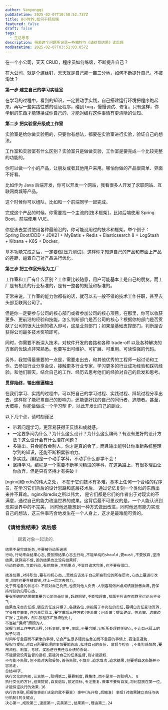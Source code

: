 ```yaml
---
author: Vanyongqi
pubDatetime: 2025-02-07T10:58:52.737Z
title: 8小时外,如何干好后端
featured: false
draft: false
tags:
  - 生活思考
description: 带着这个问题所记录一些摘抄与《请给我结果》读后感
modDatetime: 2025-02-07T03:51:03.057Z
---
```


在一个小公司，天天 CRUD，程序员如何练级，不断提升自己？

在大公司，就是个螺丝钉，天天就是自己那一亩三分地，如何不断提升自己，不被淘汰？

**第一步 建立自己的学习实验室**

在学习的过程中，看到的知识，一定要动手实践，自己搭建运行环境把程序跑起来，再写一些实践性质的验证程序，碰到 bug，慢慢调试、修复。只有这样，你学到的东西才能转换成你自己的，才能对编程这件事情有更清晰的认知。

**第二步 把实验室升级成工作室**

实验室是给你做实验用的，只要你有想法，都要在实验室进行实验，验证自己的想法。

工作室和实验室有什么区别？实验室只是做做实验，工作室是要完成一个比较完整的功能的。

你可以做一个小的产品，让朋友或者其他用户来用。哪怕你做的产品很简单、界面不好看。

比如作为 Java 后端开发，你可以开发一个网站，我看很多人开发了求职网站、互联网商城等产品。

这个时候你可以组队，比如和一个前端同学一起完成。

完成这个产品的时候，你需要找一个主流的[技术框架]，比如后端使用 Spring Boot，前端使用 VUE。

你应该去尝试使用各种最前沿的，你可能没用过的技术和框架。举个例子：Spring Boot/DDD + JDK21 + MyBatis + Redis + Elasticsearch 8 + LogStash + Kibana + K8S + Docker。

基本功能完成之后，一定要做[压力测试]，这样你才知道自己的产品和市面上产品的差距，逼着自己对产品进行优化。

**第三步 把工作室升级为工厂**

工作室和工厂有什么区别？工作室比较随意，用户可能基本上是自己的朋友。而工厂是有相关的行业标准的，是有一整套的规范和标准的。

正常来说，工作室的能力你都有的话，就可以去一般不错的技术工作任职，甚至去头部互联网公司了。

但是你一定要参与公司的核心部门或者参加公司的核心项目，在那里，你可以收获更多、更前沿的经验和技能。怎么判断部门是否公司的核心？根据你的部门是否贡献了公司的很大比例的收入即可，这是业务部门；如果是基础支撑部门，判断是否获得公司最多技术奖项即可。

同时，你需要不断深入技术，对软件开发的套路和各种 trade-off 以及各种解决的方案的优缺点非常熟悉。也要写出可维护、可扩展、可重用、可读性强的代码。

另外，我觉得最重要的一点是，需要走出去，和其他优秀的工程师一起讨论和工作。去参加行业分享会议，接触更多行业专家，学习更多的行业成功经验和踩坑经验。和他们聊天，结合自己的工作、经历去思考他们的经验对自己的启发和思考。

**贯穿始终，输出倒逼输出**

在我们学习、实践的过程中，可以把自己的学习过程、实践过程、踩坑过程分享出去，这样除了能积累自己的影响力，还能更好找的自己的同行者、追随者。甚至，大概率，你能做做成一个学习型 IP，以此开发出自己的副业。

以下几个点，请时刻谨记

- 带着问题学习，更容易获得正反馈和成就感。
- 一定要多问为什么？为什么这么设计？为什么这么编码？有没有更好的设计方法？这么设计会有什么潜在问题？
- 多输出。只会能教会别人，你才是真的会了。而且输出能够让你重新系统整理学到的知识，还能不断积累影响力。
- 多实践。编程是一个动手学科，不动手什么都学不会！
- 坚持学习。编程是一个需要不断学习精进的学科，在这条路上，有很多理由让你放弃，但是只有坚持才有突破！

[nginx]和redis的伟大之处， 不在于它们技术有多难，基本上任何一个合格的程序员，在学习它们背后的设计思路和底层技术后， 通过记忆复刻一个类似的东西出来并不算难。nginx和redis之所以伟大， 是它们都是它们的作者出于对现实的不满意，通过自己的能力改造世界的成果。这背后最不可思议的是，一个人能认识到现实世界中的不完美， 同时他还能想到一种方式做出改进，同时他还有能力实现自己的想法，这三件事巧合地发生在一个人身上，这才是最难能可贵的。


### 《请给我结果》读后感
> 跟着对象一起读的.
```text
结果不是完成任务,不要被行动所迷惑
行动,行动来自结果心态,要按照结果心态去行动,不能单纯的should,要must,不要放弃,坚持结果,就算完不成,差的结果也比没有结果好.
行动的姿态,立即行动,有的放矢,主抓重点,不盲目追求完美,也不要有借口.

找准位置,对待职位,要有司机心态,,思维应该处于自己所在职位的所在层次,心态上要进行改变,同时也要养精蓄锐,往上一层次去努力,
处于有准备的状态中.不仅对自己负责,也要对他人负责.人很容易做出点成绩就骄傲自满,要保持时刻的归零心态,
要有明确的结果做事要为公司创造价值,超越期望,不能找理由,猎鹰不应该在鸡群里讨论会不会飞.
结果也来自责任感,锁定责任这只猴子,各就各位,承担属于本岗位的责任,要明白责任变动流转.
学会独立做事,作为基层员工,要学做后三种方式(等着做；问着做；提出建议，等着做，边做边汇报；主动做，然后按程序汇报流程化),
不当被“保姆”照顾的人.
掌握当前工作中的流程,分析事前,事中,事后,不要含糊.分析所处理的关键点,不让自己肩上的猴子乱跑.
时间华仔重要而不紧急的事情,总会产生很多错觉在急迫而不重要的事情上.要注意避免.
授权与受权,对自己所要处理的事情要能兜底,扛住自己的责任. 监督与检查 ,不能打感情牌,要用流程、制度、考核、奖励进行责任与业绩的协调.
不能接受没有监督的授权,要能对自己的任务监督,则才能授权.
不可能不失败,但不能对失败妥协,善待失败,不放弃.追求成功,追求结果,但要明白这条路并不容易走.
总结48字,
执行文化的内核,认真第一,聪明第二,要靠制度,靠集体,而不是单一的聪明人. 8
执行文化的方针,结果提前,自我退后,锁定目标,专注重复.做事不要有自我,将利益放在第一位,才能保证执行的效果.16
执行的关键,把握住事前(决定的就不要变) 事中(先开枪,后瞄准) 事后(对结果建立责任与执行机制)的关键点,
决心第一,成败第二,速度第一,完美第二,结果第一,理由第二.24
```